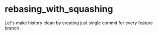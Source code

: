 # rebasing_with_squashing
Let's make history clean by creating just single commit for every feature branch
